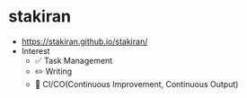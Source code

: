 # stakiran
- https://stakiran.github.io/stakiran/
- Interest
    - :white_check_mark: Task Management
    - :pencil2: Writing
    - :punch: CI/CO(Continuous Improvement, Continuous Output)
